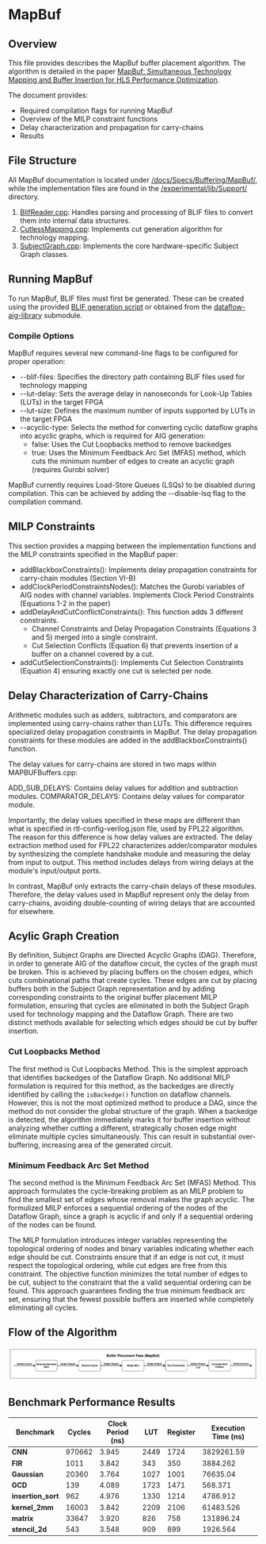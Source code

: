 # MapBuf

## Overview
This file provides describes the MapBuf buffer placement algorithm. The algorithm is detailed in the paper [MapBuf: Simultaneous Technology Mapping and Buffer Insertion for HLS Performance Optimization](https://ieeexplore.ieee.org/document/10323639). 

The document provides:
- Required compilation flags for running MapBuf
- Overview of the MILP constraint functions 
- Delay characterization and propagation for carry-chains
- Results

## File Structure
All MapBuf documentation is located under [/docs/Specs/Buffering/MapBuf/](https://github.com/EPFL-LAP/dynamatic/tree/main/docs/Specs/Buffering/MapBuf), while the implementation files are found in the [/experimental/lib/Support/](https://github.com/EPFL-LAP/dynamatic/tree/main/experimental/lib/Support) directory.

1) [BlifReader.cpp](https://github.com/EPFL-LAP/dynamatic/blob/main/experimental/lib/Support/BlifReader.cpp): Handles parsing and processing of BLIF files to convert them into internal data structures.
2) [CutlessMapping.cpp](https://github.com/EPFL-LAP/dynamatic/blob/main/experimental/lib/Support/CutlessMapping.cpp): Implements cut generation algorithm for technology mapping.
3) [SubjectGraph.cpp](https://github.com/EPFL-LAP/dynamatic/blob/main/experimental/lib/Support/SubjectGraph.cpp): Implements the core hardware-specific Subject Graph classes.

## Running MapBuf
To run MapBuf, BLIF files must first be generated. These can be created using the provided [BLIF generation script](https://github.com/EPFL-LAP/dynamatic/blob/main/tools/blif-generator/blif_generator.py) or obtained from the [dataflow-aig-library](https://github.com/ETHZ-DYNAMO/dataflow-aig-library) submodule.

### Compile Options 

MapBuf requires several new command-line flags to be configured for proper operation:

- --blif-files: Specifies the directory path containing BLIF files used for technology mapping
- --lut-delay: Sets the average delay in nanoseconds for Look-Up Tables (LUTs) in the target FPGA
- --lut-size: Defines the maximum number of inputs supported by LUTs in the target FPGA
- --acyclic-type: Selects the method for converting cyclic dataflow graphs into acyclic graphs, which is required for AIG generation:
  - false: Uses the Cut Loopbacks method to remove backedges
  - true: Uses the Minimum Feedback Arc Set (MFAS) method, which cuts the minimum number of edges to create an acyclic graph (requires Gurobi solver)

MapBuf currently requires Load-Store Queues (LSQs) to be disabled during compilation. This can be achieved by adding the --disable-lsq flag to the compilation command.

## MILP Constraints
This section provides a mapping between the implementation functions and the MILP constraints specified in the MapBuf paper:

- addBlackboxConstraints(): Implements delay propagation constraints for carry-chain modules (Section VI-B)
- addClockPeriodConstraintsNodes(): Matches the Gurobi variables of AIG nodes with channel variables. Implements Clock Period Constraints (Equations 1-2 in the paper)
- addDelayAndCutConflictConstraints(): This function adds 3 different constraints. 
  - Channel Constraints and Delay Propagation Constraints (Equations 3 and 5) merged into a single constraint.
  - Cut Selection Conflicts (Equation 6) that prevents insertion of a buffer on a channel covered by a cut.
- addCutSelectionConstraints(): Implements Cut Selection Constraints (Equation 4) ensuring exactly one cut is selected per node.

## Delay Characterization of Carry-Chains
Arithmetic modules such as adders, subtractors, and comparators are implemented using carry-chains rather than LUTs. This difference requires specialized delay propagation constraints in MapBuf. The delay propagation constraints for these modules are added in the addBlackboxConstraints() function.

The delay values for carry-chains are stored in two maps within MAPBUFBuffers.cpp:

ADD_SUB_DELAYS: Contains delay values for addition and subtraction modules.
COMPARATOR_DELAYS: Contains delay values for comparator module.

Importantly, the delay values specified in these maps are different than what is specified in rtl-config-verilog.json file, used by FPL22 algorithm. The reason for this difference is how delay values are extracted. The delay extraction method used for FPL22 characterizes adder/comparator modules by synthesizing the complete handshake module and measuring the delay from input to output. This method includes delays from wiring delays at the module's input/output ports.

In contrast, MapBuf only extracts the carry-chain delays of these msodules. Therefore, the delay values used in MapBuf represent only the delay from carry-chains, avoiding double-counting of wiring delays that are accounted for elsewhere.

## Acylic Graph Creation
By definition, Subject Graphs are Directed Acyclic Graphs (DAG). Therefore, in order to generate AIG of the dataflow circuit, the cycles of the graph must be broken. This is achieved by placing buffers on the chosen edges, which cuts combinational paths that create cycles. These edges are cut by placing buffers both in the Subject Graph representation and by adding corresponding constraints to the original buffer placement MILP formulation, ensuring that cycles are eliminated in both the Subject Graph used for technology mapping and the Dataflow Graph. There are two distinct methods available for selecting which edges should be cut by buffer insertion.

### Cut Loopbacks Method
The first method is Cut Loopbacks Method. This is the simplest approach that identifies backedges of the Dataflow Graph. No additional MILP formulation is required for this method, as the backedges are directly identified by calling the ```isBackedge()``` function on dataflow channels. However, this is not the most optimized method to produce a DAG, since the method do not consider the global structure of the graph. When a backedge is detected, the algorithm immediately marks it for buffer insertion without analyzing whether cutting a different, strategically chosen edge might eliminate multiple cycles simultaneously. This can result in substantial over-buffering, increasing area of the generated circuit.

### Minimum Feedback Arc Set Method
The second method is the Minimum Feedback Arc Set (MFAS) Method. This approach formulates the cycle-breaking problem as an MILP problem to find the smallest set of edges whose removal makes the graph acyclic. The formulized MILP enforces a sequential ordering of the nodes of the Dataflow Graph, since a graph is acyclic if and only if a sequential ordering of the nodes can be found. 

The MILP formulation introduces integer variables representing the topological ordering of nodes and binary variables indicating whether each edge should be cut. Constraints ensure that if an edge is not cut, it must respect the topological ordering, while cut edges are free from this constraint. The objective function minimizes the total number of edges to be cut, subject to the constraint that the a valid sequential ordering can be found. This approach guarantees finding the true minimum feedback arc set, ensuring that the fewest possible buffers are inserted while completely eliminating all cycles.

## Flow of the Algorithm
![](figs/mapbuf_flow.png)

## Benchmark Performance Results

| Benchmark       | Cycles  | Clock Period (ns)| LUT  | Register | Execution Time (ns)|
|----------------|---------|---------------|------|----------|----------------|
| **CNN**        | 970662  | 3.945         | 2449 | 1724     | 3829261.59     |
| **FIR**        | 1011    | 3.842         | 343  | 350      | 3884.262       |
| **Gaussian**   | 20360   | 3.764         | 1027 | 1001     | 76635.04       |
| **GCD**        | 139     | 4.089         | 1723 | 1471     | 568.371        |
| **insertion_sort** | 962 | 4.976         | 1330 | 1214     | 4786.912       |
| **kernel_2mm** | 16003   | 3.842         | 2209 | 2106     | 61483.526      |
| **matrix**     | 33647   | 3.920         | 826  | 758      | 131896.24      |
| **stencil_2d** | 543     | 3.548         | 909  | 899      | 1926.564       |